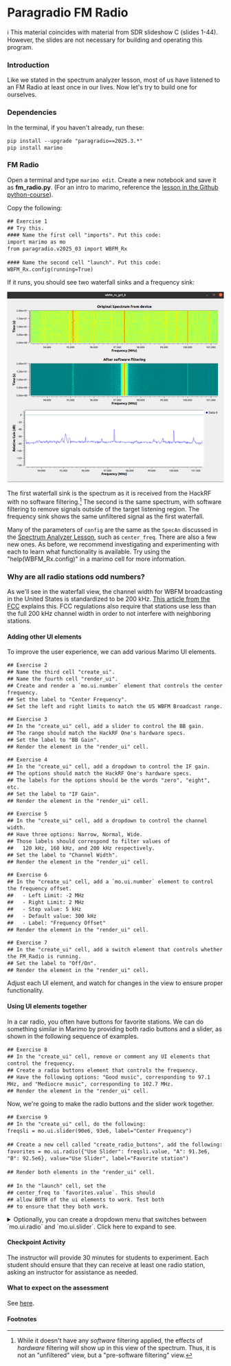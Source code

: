 # Paragradio FM Radio

ℹ️ This material coincides with material from SDR slideshow C (slides 1-44).  However, the slides are not necessary for building and operating this program.

### Introduction

Like we stated in the spectrum analyzer lesson, most of us have listened to an FM Radio at least once in our lives. Now let's try to build one for ourselves. 

### Dependencies

In the terminal, if you haven't already, run these:

```
pip install --upgrade "paragradio==2025.3.*"
pip install marimo
```

### FM Radio

Open a terminal and type `marimo edit`. Create a new notebook and save it as **fm_radio.py**. (For an intro to marimo, reference the [lesson in the Github python-course](https://github.com/python-can-define-radio/python-course/blob/main/classroom_activities/Ch02_Advanced/01_marimo.md)).

Copy the following:

```python3
## Exercise 1
## Try this.
#### Name the first cell "imports". Put this code:
import marimo as mo
from paragradio.v2025_03 import WBFM_Rx

#### Name the second cell "launch". Put this code:
WBFM_Rx.config(running=True)
```

If it runs, you should see two waterfall sinks and a frequency sink:

![WBFM_Rx.png](https://github.com/python-can-define-radio/sdr-course/blob/main/resources/assets/WBFM_Rx.png?raw=true)  

The first waterfall sink is the spectrum as it is received from the HackRF with no software filtering.[^1] The second is the same spectrum, with software filtering to remove signals outside of the target listening region. The frequency sink shows the same unfiltered signal as the first waterfall.

Many of the parameters of `config` are the same as the `SpecAn` discussed in the [Spectrum Analyzer Lesson](https://github.com/python-can-define-radio/sdr-course/blob/main/classroom_activities/Ch01_Diving_in_Headfirst/020_Spec_A_paragradio.md), such as `center_freq`. There are also a few new ones. As before, we recommend investigating and experimenting with each to learn what functionality is available. Try using the "help(WBFM_Rx.config)" in a marimo cell for more information.

### Why are all radio stations odd numbers?

As we'll see in the waterfall view, the channel width for WBFM broadcasting in the United States is standardized to be 200 kHz. [This article from the FCC](https://www.fcc.gov/media/radio/fm-frequencies-end-odd-decimal) explains this. FCC regulations also require that stations use less than the full 200 kHz channel width in order to not interfere with neighboring stations.

#### Adding other UI elements

To improve the user experience, we can add various Marimo UI elements.

```python3
## Exercise 2
## Name the third cell "create_ui". 
## Name the fourth cell "render_ui".
## Create and render a `mo.ui.number` element that controls the center frequency.
## Set the label to "Center Frequency".
## Set the left and right limits to match the US WBFM Broadcast range.
```

```python3
## Exercise 3
## In the "create_ui" cell, add a slider to control the BB gain.
## The range should match the HackRF One's hardware specs.
## Set the label to "BB Gain".
## Render the element in the "render_ui" cell.
```

```python3
## Exercise 4
## In the "create_ui" cell, add a dropdown to control the IF gain. 
## The options should match the HackRF One's hardware specs.
## The labels for the options should be the words "zero", "eight", etc.
## Set the label to "IF Gain".
## Render the element in the "render_ui" cell.
```

```python3
## Exercise 5
## In the "create_ui" cell, add a dropdown to control the channel width. 
## Have three options: Narrow, Normal, Wide.
## Those labels should correspond to filter values of
##   120 kHz, 160 kHz, and 200 kHz respectively.
## Set the label to "Channel Width".
## Render the element in the "render_ui" cell.
```

```python3
## Exercise 6
## In the "create_ui" cell, add a `mo.ui.number` element to control the frequency offset.
##   - Left Limit: -2 MHz
##   - Right Limit: 2 MHz
##   - Step value: 5 kHz
##   - Default value: 300 kHz
##   - Label: "Frequency Offset"
## Render the element in the "render_ui" cell.
```

```python3
## Exercise 7
## In the "create_ui" cell, add a switch element that controls whether the FM_Radio is running.
## Set the label to "Off/On".
## Render the element in the "render_ui" cell.
```

<!-- ```python3
## Make a .... to control the squelch.
``` -->

Adjust each UI element, and watch for changes in the view to ensure proper functionality.

#### Using UI elements together

In a car radio, you often have buttons for favorite stations. We can do something similar in Marimo by providing both radio buttons and a slider, as shown in the following sequence of examples.

```python3
## Exercise 8
## In the "create_ui" cell, remove or comment any UI elements that control the frequency. 
## Create a radio buttons element that controls the frequency.
## Have the following options: "Good music", corresponding to 97.1 MHz, and "Mediocre music", corresponding to 102.7 MHz.
## Render the element in the "render_ui" cell.
```

Now, we're going to make the radio buttons and the slider work together.

```python3
## Exercise 9
## In the "create_ui" cell, do the following:
freqsli = mo.ui.slider(90e6, 93e6, label="Center Frequency")

## Create a new cell called "create_radio_buttons", add the following:
favorites = mo.ui.radio({"Use Slider": freqsli.value, "A": 91.3e6, "B": 92.5e6}, value="Use Slider", label="Favorite station")

## Render both elements in the "render_ui" cell.

## In the "launch" cell, set the 
## center_freq to `favorites.value`. This should
## allow BOTH of the ui elements to work. Test both 
## to ensure that they both work.
```



<details><summary>Optionally, you can create a dropdown menu that switches between `mo.ui.radio` and `mo.ui.slider`. Click here to expand to see.</summary>

_Note: this will not be on our graded assignments._

Recommended: create a new notebook for this example called **fm_radio_dropdown.py**.

```python3
## In the first cell, put your imports as mentioned above.

## In the second cell, launch a WBFM receiver as above.
## In `config`, the center_freq should be set to the value of freq_ui_elem, which we create below.

## In the third cell:
tuner_ui = mo.ui.dropdown(["radio buttons", "slider"], label="Tune using", value="radio buttons", allow_select_none=False)

## In the fourth cell:
if tuner_ui.value == "slider":
    freq_ui_elem = mo.ui.slider(88e6, 108e6, 0.1e6, label="Station", show_value=True)
elif tuner_ui.value == "radio buttons":
    freq_ui_elem = mo.ui.radio({"Some station": 100.1e6, "Another": 102.3e6}, label="Station", value="Another")
else:
    raise ValueError('The dropdown menu should only have exactly two options: "slider" and "radio buttons". If you see this error, it most likely means that you have a typo or capitalization error.')

## In the fifth cell:
mo.md(f"""
{tuner_ui}  
{freq_ui_elem}
""")

```

This will create three UI elements:
- A dropdown that allows the user to choose between radio buttons and a slider.
- A slider that tunes the frequency.
- Radio buttons that tune the frequency to one of a collection of provided options.

</details>

#### Checkpoint Activity

The instructor will provide 30 minutes for students to experiment. Each student should ensure that they can receive at least one radio station, asking an instructor for assistance as needed.

#### What to expect on the assessment

See [here](https://github.com/python-can-define-radio/sdr-course/blob/main/classroom_activities/Ch01_Diving_in_Headfirst/020_Spec_A_paragradio.md#what-to-expect-on-the-assessment).

#### Footnotes

[^1]: While it doesn't have any _software_ filtering applied, the effects of _hardware_ filtering will show up in this view of the spectrum. Thus, it is not an "unfiltered" view, but a "pre-software filtering" view.

